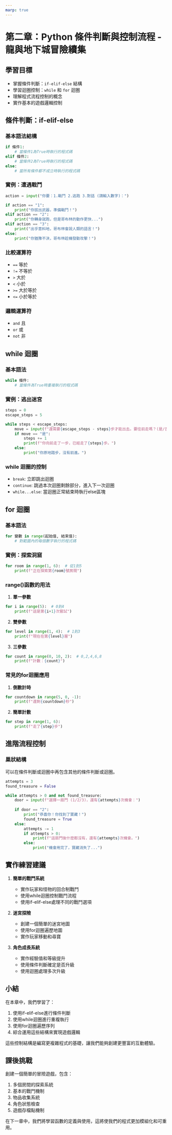 ```yaml
---
marp: true
---
```


# 第二章：Python 條件判斷與控制流程 - 龍與地下城冒險續集

## 學習目標
- 掌握條件判斷：`if-elif-else` 結構
- 學習迴圈控制：`while` 和 `for` 迴圈
- 理解程式流程控制的概念
- 實作基本的遊戲邏輯控制

## 條件判斷：if-elif-else

### 基本語法結構
```python
if 條件1:
    # 當條件1為True時執行的程式碼
elif 條件2:
    # 當條件2為True時執行的程式碼
else:
    # 當所有條件都不成立時執行的程式碼
```

### 實例：遭遇戰鬥
```python
action = input("你要：1.戰鬥 2.逃跑 3.對話 (請輸入數字)：")

if action == "1":
    print("你拔出武器，準備戰鬥！")
elif action == "2":
    print("你轉身就跑，但是哥布林的動作更快...")
elif action == "3":
    print("出乎意料地，哥布林會說人類的語言！")
else:
    print("你猶豫不決，哥布林趁機發動攻擊！")
```

### 比較運算符
- `==` 等於
- `!=` 不等於
- `>` 大於
- `<` 小於
- `>=` 大於等於
- `<=` 小於等於

### 邏輯運算符
- `and` 且
- `or` 或
- `not` 非

## while 迴圈

### 基本語法
```python
while 條件:
    # 當條件為True時重複執行的程式碼
```

### 實例：逃出迷宮
```python
steps = 0
escape_steps = 5

while steps < escape_steps:
    move = input(f"還需要{escape_steps - steps}步才能出去。要往前走嗎？(是/否)：")
    if move == "是":
        steps += 1
        print(f"你向前走了一步，已經走了{steps}步。")
    else:
        print("你原地踏步，沒有前進。")
```

### while 迴圈的控制
- `break`: 立即跳出迴圈
- `continue`: 跳過本次迴圈剩餘部分，進入下一次迴圈
- `while...else`: 當迴圈正常結束時執行else區塊

## for 迴圈

### 基本語法
```python
for 變數 in range(起始值, 結束值):
    # 對範圍內的每個數字執行的程式碼
```

### 實例：探索洞窟
```python
for room in range(1, 6):  # 從1到5
    print(f"正在探索第{room}號房間")
```

### range()函數的用法
1. **單一參數**
```python
for i in range(5):  # 0到4
    print(f"這是第{i+1}次嘗試")
```

2. **雙參數**
```python
for level in range(1, 4):  # 1到3
    print(f"現在在第{level}層")
```

3. **三參數**
```python
for count in range(0, 10, 2):  # 0,2,4,6,8
    print(f"計數：{count}")
```

### 常見的for迴圈應用

1. **倒數計時**
```python
for countdown in range(5, 0, -1):
    print(f"還剩{countdown}秒")
```

2. **簡單計數**
```python
for step in range(1, 6):
    print(f"走了{step}步")
```

## 進階流程控制

### 巢狀結構
可以在條件判斷或迴圈中再包含其他的條件判斷或迴圈。

```python
attempts = 3
found_treasure = False

while attempts > 0 and not found_treasure:
    door = input(f"選擇一扇門 (1/2/3)，還有{attempts}次機會：")
    
    if door == "2":
        print("恭喜你！你找到了寶藏！")
        found_treasure = True
    else:
        attempts -= 1
        if attempts > 0:
            print(f"這扇門後什麼都沒有，還有{attempts}次機會。")
        else:
            print("機會用完了，寶藏消失了...")
```

## 實作練習建議

1. **簡單的戰鬥系統**
   - 實作玩家和怪物的回合制戰鬥
   - 使用while迴圈控制戰鬥流程
   - 使用if-elif-else處理不同的戰鬥選項

2. **迷宮探險**
   - 創建一個簡單的迷宮地圖
   - 使用for迴圈遍歷地圖
   - 實作玩家移動和尋寶

3. **角色成長系統**
   - 實作經驗值和等級提升
   - 使用條件判斷確定是否升級
   - 使用迴圈處理多次升級

## 小結

在本章中，我們學習了：
1. 使用if-elif-else進行條件判斷
2. 使用while迴圈進行重複執行
3. 使用for迴圈遍歷序列
4. 綜合運用這些結構來實現遊戲邏輯

這些控制結構是編寫更複雜程式的基礎，讓我們能夠創建更豐富的互動體驗。

## 課後挑戰

創建一個簡單的冒險遊戲，包含：
1. 多個房間的探索系統
2. 基本的戰鬥機制
3. 物品收集系統
4. 角色狀態檢查
5. 遊戲存檔點機制

在下一章中，我們將學習函數的定義與使用，這將使我們的程式更加模組化和可重用。
